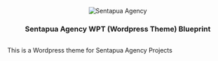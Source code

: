 <p align=center>
    <img src="https://ricardoamb.github.io/sentapua_error_logo.png" alt="Sentapua Agency" />
    <h3 align="center">Sentapua Agency WPT (Wordpress Theme) Blueprint </h3>
</p>
<p style="margin-top:30px;">This is a Wordpress theme for Sentapua Agency Projects</p>
